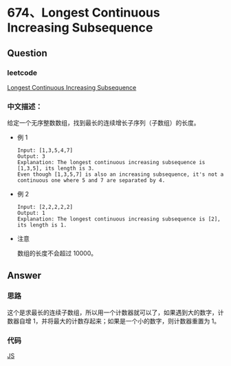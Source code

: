 # 674、Longest Continuous Increasing Subsequence

## Question

### leetcode

[Longest Continuous Increasing Subsequence](https://leetcode.com/problems/longest-continuous-increasing-subsequence/description/)

### 中文描述：

给定一个无序整数数组，找到最长的连续增长子序列（子数组）的长度。

* 例 1

  ```
  Input: [1,3,5,4,7]
  Output: 3
  Explanation: The longest continuous increasing subsequence is [1,3,5], its length is 3.
  Even though [1,3,5,7] is also an increasing subsequence, it's not a continuous one where 5 and 7 are separated by 4.
  ```

* 例 2

  ```
  Input: [2,2,2,2,2]
  Output: 1
  Explanation: The longest continuous increasing subsequence is [2], its length is 1.
  ```

* 注意

  数组的长度不会超过 10000。

## Answer

### 思路

这个是求最长的连续子数组，所以用一个计数器就可以了，如果遇到大的数字，计数器自增 1，并将最大的计数存起来；如果是一个小的数字，则计数器重置为 1。

### 代码

[JS](./main_01.js)

```

```
